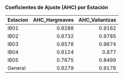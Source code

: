 ### Coeficientes de Ajuste (AHC) por Estación

| Estacion   |   AHC_Hargreaves |   AHC_Valiantzas |
|:-----------|-----------------:|-----------------:|
| IB01       |           0.8288 |           0.9162 |
| IB02       |           0.8732 |           0.9785 |
| IB03       |           0.8578 |           0.9674 |
| IB04       |           0.8124 |           0.877  |
| IB05       |           0.7675 |           0.8499 |
| General    |           0.8279 |           0.9178 |